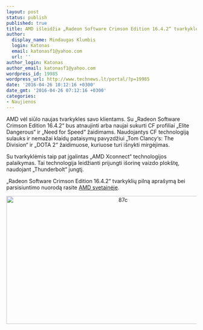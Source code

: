 ```yaml
---
layout: post
status: publish
published: true
title: AMD išleidžia „Radeon Software Crimson Edition 16.4.2“ tvarkykles
author:
  display_name: Mindaugas Klumbis
  login: Katonas
  email: katonasf1@yahoo.com
  url: ''
author_login: Katonas
author_email: katonasf1@yahoo.com
wordpress_id: 19985
wordpress_url: http://www.technews.lt/portal/?p=19985
date: '2016-04-26 10:12:16 +0300'
date_gmt: '2016-04-26 07:12:16 +0300'
categories:
- Naujienos
---
```

<p>AMD vėl siūlo naujas tvarkykles savo klientams. Su „Radeon Software Crimson Edition 16.4.2“ bus atnaujinti arba naujai sukurti CF profiliai „Elite Dangerous“ ir „Need for Speed“ žaidimams. Naudojantys CF technologiją sulauks ir nemažai klaidų pataisymų pavyzdžiui „Tom Clancy‘s: The Division“ ir „DOTA 2“ žaidimuose, kuriuose turi išnykti mirgėjimas.</p>
<p>Su tvarkyklėmis taip pat įgalintas „AMD Xconnect“ technologijos palaikymas. Tai technologija leidžianti prijungti išorinę vaizdo plokštę, naudojant „Thunderbolt“ jungtį.</p>
<p>„Radeon Software Crimson Edition 16.4.2“ tvarkyklių pilną aprašymą bei parsisiuntimo nuorodą rasite <a href="http://support.amd.com/en-us/kb-articles/Pages/AMD-Radeon-Software-Crimson-Edition-16.4.2.aspx" target="_blank">AMD svetainėje</a>.</p>
<p style="text-align: center;"><a href="http://www.technews.lt/portal/wp-content/uploads/2016/04/87c.jpg"><img class="alignnone wp-image-19986 size-full" src="http://www.technews.lt/portal/wp-content/uploads/2016/04/87c.jpg" alt="87c" width="602" height="339" /></a></p>

